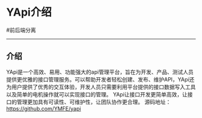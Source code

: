 
# YApi介绍
#前后端分离 

---
## 介绍
YApi是一个高效、易用、功能强大的api管理平台，旨在为开发、产品、测试人员提供更优雅的接口管理服务。可以帮助开发者轻松创建、发布、维护API，YApi还为用户提供了优秀的交互体验，开发人员只需要利用平台提供的接口数据写入工具以及简单的电机操作就可以实现接口的管理。
YApi让接口开发更简单高效，让接口的管理更加具有可读性、可维护性，让团队协作更合理。
源码地址：https://github.com/YMFE/yapi
